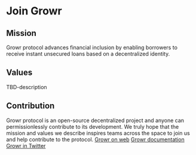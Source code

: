 # Join Growr
## Mission
Growr protocol advances financial inclusion by enabling borrowers to receive instant unsecured loans based on a decentralized identity.
## Values
TBD-description
## Contribution
Growr protocol is an open-source decentralized project and anyone can permissionlessly contribute to its development.
We truly hope that the mission and values we describe inspires teams across the space to join us and help contribute to the protocol.
[Growr on web](https://www.growr.xyz/protocol/index.html)
[Growr documentation](https://github.com/growr-xyz/growr-documentation)
[Growr in Twitter](link)
